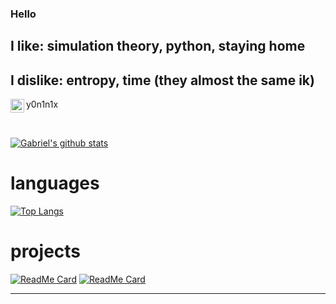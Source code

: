 ### Hello
## I like: simulation theory, python, staying home
## I dislike: entropy, time (they almost the same ik)

y0n1n1x
<img align="left" alt="y0n1n1x | Instagram" width="22px" src="https://cdn.jsdelivr.net/npm/simple-icons@v3/icons/instagram.svg" />

<br />

[![Gabriel's github stats](https://github-readme-stats.vercel.app/api?username=Y0N1N1&show_icons=true&theme=radical)](https://github.com/anuraghazra/github-readme-stats)

# languages
[![Top Langs](https://github-readme-stats.vercel.app/api/top-langs/?username=Y0N1N1&show_icons=true&theme=radical)](https://github.com/anuraghazra/github-readme-stats)

# projects

[![ReadMe Card](https://github-readme-stats.vercel.app/api/pin/?username=Y0N1N1&repo=lemons&show_icons=true&theme=radical)](https://github.com/anuraghazra/github-readme-stats)
[![ReadMe Card](https://github-readme-stats.vercel.app/api/pin/?username=Y0N1N1&repo=sim-cube&show_icons=true&theme=radical)](https://github.com/anuraghazra/github-readme-stats)


---

